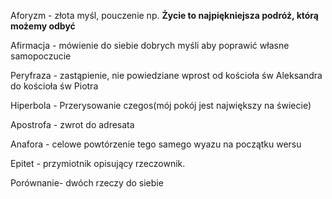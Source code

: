 Aforyzm - złota myśl, pouczenie np. **Życie to najpiękniejsza podróż, którą możemy odbyć**

Afirmacja - mówienie do siebie dobrych myśli aby poprawić własne samopoczucie

Peryfraza - zastąpienie, nie powiedziane wprost od kościoła św Aleksandra do kościoła św Piotra

Hiperbola - Przerysowanie czegos(mój pokój jest największy na świecie)

Apostrofa - zwrot do adresata 

Anafora - celowe powtórzenie tego samego wyazu na początku wersu

Epitet - przymiotnik opisujący rzeczownik. 

Porównanie- dwóch rzeczy do siebie 



